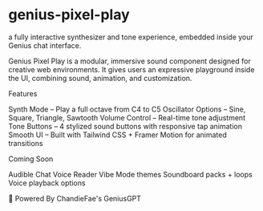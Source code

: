 # genius-pixel-play
 a fully interactive synthesizer and tone experience, embedded inside your Genius chat interface.

Genius Pixel Play is a modular, immersive sound component designed for creative web environments. It gives users an expressive playground inside the UI, combining sound, animation, and customization.

 Features

 Synth Mode – Play a full octave from C4 to C5
 Oscillator Options – Sine, Square, Triangle, Sawtooth
 Volume Control – Real-time tone adjustment
 Tone Buttons – 4 stylized sound buttons with responsive tap animation
 Smooth UI – Built with Tailwind CSS + Framer Motion for animated transitions


 Coming Soon

 Audible Chat Voice Reader
 Vibe Mode themes
 Soundboard packs + loops
 Voice playback options

🧠 Powered By
ChandieFae's GeniusGPT
